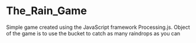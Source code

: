 # The_Rain_Game
Simple game created using the JavaScript framework Processing.js.
Object of the game is to use the bucket to catch as many raindrops as you can
